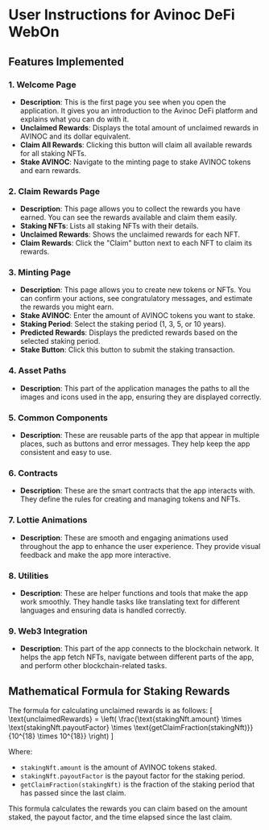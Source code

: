# User Instructions for Avinoc DeFi WebOn

## Features Implemented

### 1. Welcome Page
- **Description**: This is the first page you see when you open the application. It gives you an introduction to the Avinoc DeFi platform and explains what you can do with it.
- **Unclaimed Rewards**: Displays the total amount of unclaimed rewards in AVINOC and its dollar equivalent.
- **Claim All Rewards**: Clicking this button will claim all available rewards for all staking NFTs.
- **Stake AVINOC**: Navigate to the minting page to stake AVINOC tokens and earn rewards.

### 2. Claim Rewards Page
- **Description**: This page allows you to collect the rewards you have earned. You can see the rewards available and claim them easily.
- **Staking NFTs**: Lists all staking NFTs with their details.
- **Unclaimed Rewards**: Shows the unclaimed rewards for each NFT.
- **Claim Rewards**: Click the "Claim" button next to each NFT to claim its rewards.

### 3. Minting Page
- **Description**: This page allows you to create new tokens or NFTs. You can confirm your actions, see congratulatory messages, and estimate the rewards you might earn.
- **Stake AVINOC**: Enter the amount of AVINOC tokens you want to stake.
- **Staking Period**: Select the staking period (1, 3, 5, or 10 years).
- **Predicted Rewards**: Displays the predicted rewards based on the selected staking period.
- **Stake Button**: Click this button to submit the staking transaction.

### 4. Asset Paths
- **Description**: This part of the application manages the paths to all the images and icons used in the app, ensuring they are displayed correctly.

### 5. Common Components
- **Description**: These are reusable parts of the app that appear in multiple places, such as buttons and error messages. They help keep the app consistent and easy to use.

### 6. Contracts
- **Description**: These are the smart contracts that the app interacts with. They define the rules for creating and managing tokens and NFTs.

### 7. Lottie Animations
- **Description**: These are smooth and engaging animations used throughout the app to enhance the user experience. They provide visual feedback and make the app more interactive.

### 8. Utilities
- **Description**: These are helper functions and tools that make the app work smoothly. They handle tasks like translating text for different languages and ensuring data is handled correctly.

### 9. Web3 Integration
- **Description**: This part of the app connects to the blockchain network. It helps the app fetch NFTs, navigate between different parts of the app, and perform other blockchain-related tasks.

## Mathematical Formula for Staking Rewards

The formula for calculating unclaimed rewards is as follows:
\[ \text{unclaimedRewards} = \left( \frac{\text{stakingNft.amount} \times \text{stakingNft.payoutFactor} \times \text{getClaimFraction(stakingNft)}}{10^{18} \times 10^{18}} \right) \]

Where:
- `stakingNft.amount` is the amount of AVINOC tokens staked.
- `stakingNft.payoutFactor` is the payout factor for the staking period.
- `getClaimFraction(stakingNft)` is the fraction of the staking period that has passed since the last claim.

This formula calculates the rewards you can claim based on the amount staked, the payout factor, and the time elapsed since the last claim.
